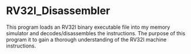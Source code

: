 # RV32I_Disassembler
This program loads an RV32I binary executable file into my memory simulator and
decodes/disassembles the instructions. The purpose of this program it to gain a thorough
understanding of the RV32I machine instructions.
